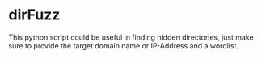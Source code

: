 # dirFuzz
This python script could be useful in finding hidden directories, just make sure to provide the target domain name or IP-Address and a wordlist. 
